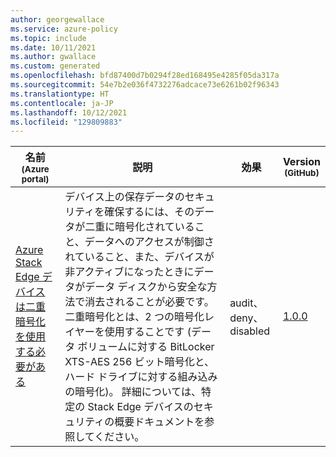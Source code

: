 ```yaml
---
author: georgewallace
ms.service: azure-policy
ms.topic: include
ms.date: 10/11/2021
ms.author: gwallace
ms.custom: generated
ms.openlocfilehash: bfd87400d7b0294f28ed168495e4285f05da317a
ms.sourcegitcommit: 54e7b2e036f4732276adcace73e6261b02f96343
ms.translationtype: HT
ms.contentlocale: ja-JP
ms.lasthandoff: 10/12/2021
ms.locfileid: "129809883"
---
```

|名前<br /><sub>(Azure portal)</sub> |説明 |効果 |Version<br /><sub>(GitHub)</sub> |
|---|---|---|---|
|[Azure Stack Edge デバイスは二重暗号化を使用する必要がある](https://portal.azure.com/#blade/Microsoft_Azure_Policy/PolicyDetailBlade/definitionId/%2Fproviders%2FMicrosoft.Authorization%2FpolicyDefinitions%2Fb4ac1030-89c5-4697-8e00-28b5ba6a8811) |デバイス上の保存データのセキュリティを確保するには、そのデータが二重に暗号化されていること、データへのアクセスが制御されていること、また、デバイスが非アクティブになったときにデータがデータ ディスクから安全な方法で消去されることが必要です。 二重暗号化とは、2 つの暗号化レイヤーを使用することです (データ ボリュームに対する BitLocker XTS-AES 256 ビット暗号化と、ハード ドライブに対する組み込みの暗号化)。 詳細については、特定の Stack Edge デバイスのセキュリティの概要ドキュメントを参照してください。 |audit、deny、disabled |[1.0.0](https://github.com/Azure/azure-policy/blob/master/built-in-policies/policyDefinitions/Azure%20Stack%20Edge/AzureStackEdge_DoubleEncryption_Audit.json) |
